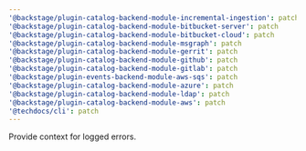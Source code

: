 ```yaml
---
'@backstage/plugin-catalog-backend-module-incremental-ingestion': patch
'@backstage/plugin-catalog-backend-module-bitbucket-server': patch
'@backstage/plugin-catalog-backend-module-bitbucket-cloud': patch
'@backstage/plugin-catalog-backend-module-msgraph': patch
'@backstage/plugin-catalog-backend-module-gerrit': patch
'@backstage/plugin-catalog-backend-module-github': patch
'@backstage/plugin-catalog-backend-module-gitlab': patch
'@backstage/plugin-events-backend-module-aws-sqs': patch
'@backstage/plugin-catalog-backend-module-azure': patch
'@backstage/plugin-catalog-backend-module-ldap': patch
'@backstage/plugin-catalog-backend-module-aws': patch
'@techdocs/cli': patch
---
```


Provide context for logged errors.
